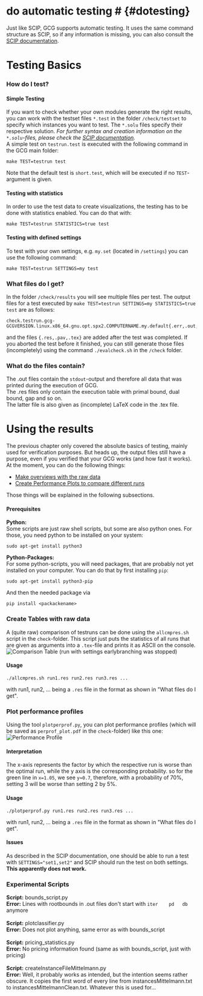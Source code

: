 # do automatic testing # {#dotesting}
Just like SCIP, GCG supports automatic testing. It uses the same command
structure as SCIP, so if any information is missing,
you can also consult the <a href="https://scip.zib.de/doc-6.0.1/html/">SCIP documentation</a>.

# Testing Basics #

### How do I test?
#### Simple Testing
If you want to check whether your own modules generate the right results,
you can work with the testset files `*.test` in the folder `/check/testset`
to specify which instances you want to test. The `*.solu` files specify their
respective solution. <i>For further syntax and creation information on the
`*.solu`-files, please check the
<a href="https://scip.zib.de/doc-6.0.1/html/TEST.php">SCIP documentation</a>.</i><br>
A simple test on `testrun.test` is executed with the following command
in the GCG main folder:

    make TEST=testrun test

Note that the default test is `short.test`, which will be executed if no
`TEST`-argument is given.

#### Testing with statistics
In order to use the test data to create visualizations, the testing has to be
done with statistics enabled. You can do that with:

    make TEST=testrun STATISTICS=true test


#### Testing with defined settings
To test with your own settings, e.g. `my.set` (located in `/settings`)
you can use the following command:

    make TEST=testrun SETTINGS=my test


### What files do I get?
In the folder `/check/results` you will see multiple files per test.
The output files for a test executed by
`make TEST=testrun SETTINGS=my STATISTICS=true test` are as follows:

    check.testrun.gcg-GCGVERSION.linux.x86_64.gnu.opt.spx2.COMPUTERNAME.my.default{.err,.out,.set}

and the files `{.res,.pav,.tex}` are added after the test was completed.
If you aborted the test before it finished, you can still generate those files
(incompletely) using the command `./evalcheck.sh` in the `/check` folder.

### What do the files contain?
The .out files contain the `stdout`-output and therefore all data that was
printed during the execution of GCG.<br>
The .res files only contain the execution table with
primal bound, dual bound, gap and so on.<br>
The latter file is also given as (incomplete) LaTeX code in the .tex file.<br>

# Using the results
The previous chapter only covered the absolute basics of testing, mainly used
for verification purposes. But heads up, the output files still have a purpose,
even if you verified that your GCG works (and how fast it works). At the moment,
you can do the following things:
- [Make overviews with the raw data](#raw)
- [Create Performance Plots to compare different runs](#plot)

Those things will be explained in the following subsections.<br>

#### Prerequisites
**Python:** <br>
Some scripts are just raw shell scripts, but some are also python
ones. For those, you need python to be installed on your system:

    sudo apt-get install python3

**Python-Packages:** <br>
For some python-scripts, you will need packages, that are probably
not yet installed on your computer. You can do that by first installing `pip`:

    sudo apt-get install python3-pip

And then the needed package via

    pip install <packackename>

### <a name="raw">Create Tables with raw data</a>
A (quite raw) comparison of testruns can be done using the `allcmpres.sh` script
in the `check`-folder. This script just puts the statistics of all runs that are
given as arguments into a `.tex`-file and prints it as ASCII on the console.
![Comparison Table (run with settings earlybranching was stopped)](cmpres.png)
#### Usage

    ./allcmpres.sh run1.res run2.res run3.res ...

with run1, run2, ... being a `.res` file in the format as shown in "What files do I get".

### <a name="plot">Plot performance profiles</a>
Using the tool `plotperprof.py`, you can plot performance profiles
(which will be saved as `perprof_plot.pdf` in the `check`-folder) like this one:
![Performance Profile](perfprofile.png)
#### Interpretation
The x-axis represents the factor by which the respective run is worse than the
optimal run, while the y axis is the corresponding probability. so for the green
line in `x=1.05`, we see `y≈0.7`, therefore, with a probability of 70%, setting 3
will be worse than setting 2 by 5%.

#### Usage

    ./plotperprof.py run1.res run2.res run3.res ...

with run1, run2, ... being a `.res` file in the format as shown in "What files do I get".

#### Issues
As described in the SCIP documentation, one should be able to run a test with
`SETTINGS="set1,set2"` and SCIP should run the test on both settings.
**This apparently does not work.**


### Experimental Scripts
**Script:** bounds_script.py<br>
**Error:** Lines with rootbounds in .out files don't start with `iter    pd   db` anymore<br>
<br>
**Script:** plotclassifier.py<br>
**Error:** Does not plot anything, same error as with bounds_script<br>
<br>
**Script:** pricing_statistics.py<br>
**Error:** No pricing information found (same as with bounds_script, just with pricing)<br>
<br>
**Script:** createInstanceFileMittelmann.py<br>
**Error:** Well, it probably works as intended, but the intention seems rather
obscure. It copies the first word of every line from instancesMittelmann.txt to instancesMittelmannClean.txt.
Whatever this is used for...
